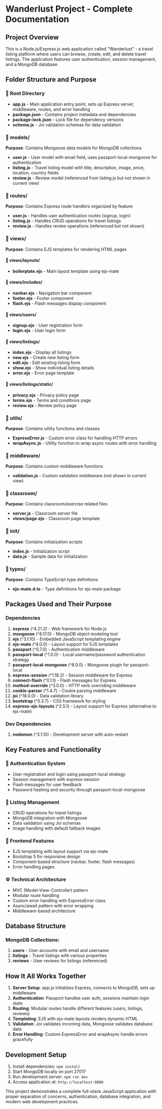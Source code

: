 # Wanderlust Project - Complete Documentation

## Project Overview

This is a Node.js/Express.js web application called "Wanderlust" - a travel listing platform where users can browse, create, edit, and delete travel listings. The application features user authentication, session management, and a MongoDB database.

## Folder Structure and Purpose

### 📁 Root Directory

- **app.js** - Main application entry point, sets up Express server, middleware, routes, and error handling
- **package.json** - Contains project metadata and dependencies
- **package-lock.json** - Lock file for dependency versions
- **schema.js** - Joi validation schemas for data validation

### 📁 models/

**Purpose**: Contains Mongoose data models for MongoDB collections

- **user.js** - User model with email field, uses passport-local-mongoose for authentication
- **listing.js** - Travel listing model with title, description, image, price, location, country fields
- **review.js** - Review model (referenced from listing.js but not shown in current view)

### 📁 routes/

**Purpose**: Contains Express route handlers organized by feature

- **user.js** - Handles user authentication routes (signup, login)
- **listing.js** - Handles CRUD operations for travel listings
- **review.js** - Handles review operations (referenced but not shown)

### 📁 views/

**Purpose**: Contains EJS templates for rendering HTML pages

#### 📁 views/layouts/

- **boilerplate.ejs** - Main layout template using ejs-mate

#### 📁 views/includes/

- **navbar.ejs** - Navigation bar component
- **footer.ejs** - Footer component
- **flash.ejs** - Flash messages display component

#### 📁 views/users/

- **signup.ejs** - User registration form
- **login.ejs** - User login form

#### 📁 views/listings/

- **index.ejs** - Display all listings
- **new.ejs** - Create new listing form
- **edit.ejs** - Edit existing listing form
- **show.ejs** - Show individual listing details
- **error.ejs** - Error page template

#### 📁 views/listings/static/

- **privacy.ejs** - Privacy policy page
- **terms.ejs** - Terms and conditions page
- **review.ejs** - Review policy page

### 📁 utils/

**Purpose**: Contains utility functions and classes

- **ExpressError.js** - Custom error class for handling HTTP errors
- **wrapAsync.js** - Utility function to wrap async routes with error handling

### 📁 middleware/

**Purpose**: Contains custom middleware functions

- **validation.js** - Custom validation middleware (not shown in current view)

### 📁 classroom/

**Purpose**: Contains classroom/exercise related files

- **server.js** - Classroom server file
- **views/page.ejs** - Classroom page template

### 📁 init/

**Purpose**: Contains initialization scripts

- **index.js** - Initialization script
- **data.js** - Sample data for initialization

### 📁 types/

**Purpose**: Contains TypeScript type definitions

- **ejs-mate.d.ts** - Type definitions for ejs-mate package

## Packages Used and Their Purpose

### Dependencies

1. **express** (^4.21.2) - Web framework for Node.js
2. **mongoose** (^8.17.0) - MongoDB object modeling tool
3. **ejs** (^3.1.10) - Embedded JavaScript templating engine
4. **ejs-mate** (^4.0.0) - Layout support for EJS templates
5. **passport** (^0.7.0) - Authentication middleware
6. **passport-local** (^1.0.0) - Local username/password authentication strategy
7. **passport-local-mongoose** (^8.0.0) - Mongoose plugin for passport-local
8. **express-session** (^1.18.2) - Session middleware for Express
9. **connect-flash** (^0.1.1) - Flash messages for Express
10. **method-override** (^3.0.0) - HTTP verb overriding middleware
11. **cookie-parser** (^1.4.7) - Cookie parsing middleware
12. **joi** (^18.0.0) - Data validation library
13. **bootstrap** (^5.3.7) - CSS framework for styling
14. **express-ejs-layouts** (^2.5.1) - Layout support for Express (alternative to ejs-mate)

### Dev Dependencies

1. **nodemon** (^3.1.10) - Development server with auto-restart

## Key Features and Functionality

### 🔐 Authentication System

- User registration and login using passport-local strategy
- Session management with express-session
- Flash messages for user feedback
- Password hashing and security through passport-local-mongoose

### 🏨 Listing Management

- CRUD operations for travel listings
- MongoDB integration with Mongoose
- Data validation using Joi schemas
- Image handling with default fallback images

### 🎨 Frontend Features

- EJS templating with layout support via ejs-mate
- Bootstrap 5 for responsive design
- Component-based structure (navbar, footer, flash messages)
- Error handling pages

### ⚙️ Technical Architecture

- MVC (Model-View-Controller) pattern
- Modular route handling
- Custom error handling with ExpressError class
- Async/await pattern with error wrapping
- Middleware-based architecture

## Database Structure

### MongoDB Collections:

1. **users** - User accounts with email and username
2. **listings** - Travel listings with various properties
3. **reviews** - User reviews for listings (referenced)

## How It All Works Together

1. **Server Setup**: app.js initializes Express, connects to MongoDB, sets up middleware
2. **Authentication**: Passport handles user auth, sessions maintain login state
3. **Routing**: Modular routes handle different features (users, listings, reviews)
4. **Templating**: EJS with ejs-mate layouts renders dynamic HTML
5. **Validation**: Joi validates incoming data, Mongoose validates database data
6. **Error Handling**: Custom ExpressError and wrapAsync handle errors gracefully

## Development Setup

1. Install dependencies: `npm install`
2. Start MongoDB locally on port 27017
3. Run development server: `npm run dev`
4. Access application at: `http://localhost:8080`

This project demonstrates a complete full-stack JavaScript application with proper separation of concerns, authentication, database integration, and modern web development practices.
